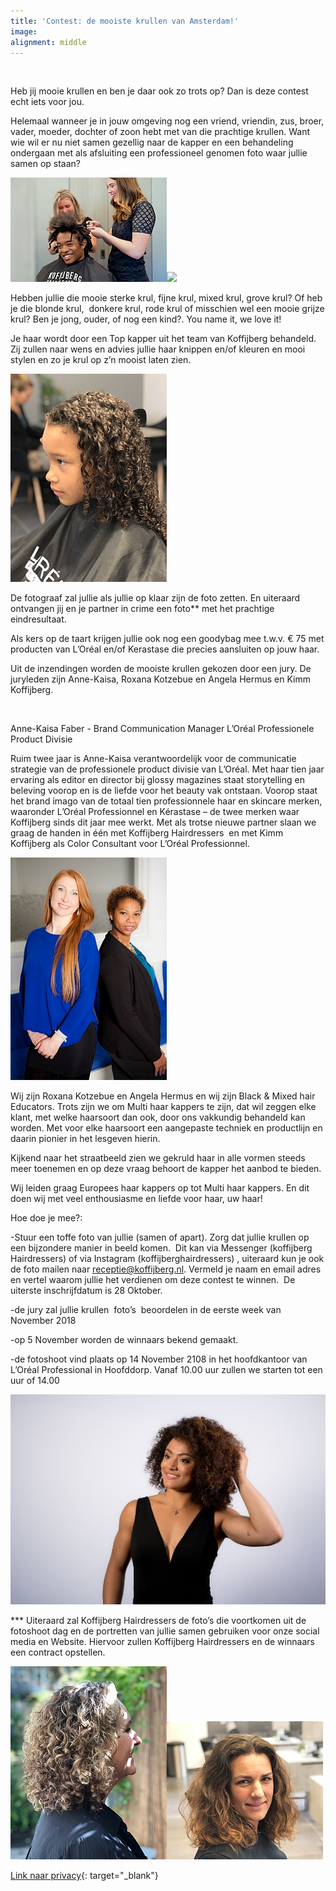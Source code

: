 ```yaml
---
title: 'Contest: de mooiste krullen van Amsterdam!'
image:
alignment: middle
---
```


&nbsp;

Heb jij mooie krullen en ben je daar ook zo trots op? Dan is deze contest echt iets voor jou.

Helemaal wanneer je in jouw omgeving nog een vriend, vriendin, zus, broer, vader, moeder, dochter of zoon hebt met van die prachtige krullen. Want wie wil er nu niet samen gezellig naar de kapper en een behandeling ondergaan met als afsluiting een professioneel genomen foto waar jullie samen op staan?

![](/uploads/krullen-maken.jpg)![](blob:https://app.cloudcannon.com/761f948a-a884-4bdc-8724-275d184b6502)

Hebben jullie die mooie sterke krul, fijne krul, mixed krul, grove krul? Of heb je die blonde krul,&nbsp; donkere krul, rode krul of misschien wel een mooie grijze krul? Ben je jong, ouder, of nog een kind?. You name it, we love it!

Je haar wordt door een Top kapper uit het team van Koffijberg behandeld. Zij zullen naar wens en advies jullie haar knippen en/of kleuren en mooi stylen en zo je krul op z’n mooist laten zien.

![](/uploads/kindje-krullen-kapper-amsterdam.jpg)

De fotograaf zal jullie als jullie op klaar zijn de foto zetten. En uiteraard ontvangen jij en je partner in crime een foto\*\* met het prachtige eindresultaat.

Als kers op de taart krijgen jullie ook nog een goodybag mee t.w.v. € 75 met producten van L’Or&eacute;al en/of Kerastase die precies aansluiten op jouw haar.

Uit de inzendingen worden de mooiste krullen gekozen door een jury. De juryleden zijn Anne-Kaisa, Roxana Kotzebue en Angela Hermus en Kimm Koffijberg.&nbsp;

&nbsp;

Anne-Kaisa Faber - Brand Communication Manager L’Or&eacute;al Professionele Product Divisie

Ruim twee jaar is Anne-Kaisa verantwoordelijk voor de communicatie strategie van de professionele product divisie van L’Or&eacute;al. Met haar tien jaar ervaring als editor en director bij glossy magazines staat storytelling en beleving voorop en is de liefde voor het beauty vak ontstaan. Voorop staat het brand imago van de totaal tien professionnele haar en skincare merken, waaronder L’Or&eacute;al Professionnel en K&eacute;rastase – de twee merken waar Koffijberg sinds dit jaar mee werkt. Met als trotse nieuwe partner slaan we graag de handen in &eacute;&eacute;n met Koffijberg Hairdressers &nbsp;en met Kimm Koffijberg als Color Consultant voor L’Or&eacute;al Professionnel.

![](/uploads/jury-1.jpg)

Wij zijn Roxana Kotzebue en Angela Hermus en wij zijn Black & Mixed hair Educators. Trots zijn we om Multi haar kappers te zijn, dat wil zeggen elke klant, met welke haarsoort dan ook, door ons vakkundig behandeld kan worden. Met voor elke haarsoort een aangepaste techniek en productlijn en daarin pionier in het lesgeven hierin.

Kijkend naar het straatbeeld zien we gekruld haar in alle vormen steeds meer toenemen en op deze vraag behoort de kapper het aanbod te bieden.

Wij leiden graag Europees haar kappers op tot Multi haar kappers. En dit doen wij met veel enthousiasme en liefde voor haar, uw haar!

Hoe doe je mee?:

-Stuur een toffe foto van jullie (samen of apart). Zorg dat jullie krullen op een bijzondere manier in beeld komen.&nbsp; Dit kan via Messenger (koffijberg Hairdressers) of via Instagram (koffijberghairdressers) , uiteraard kun je ook de foto mailen naar receptie@koffijberg.nl. Vermeld je naam en email adres en vertel waarom jullie het verdienen om deze contest te winnen.&nbsp; De uiterste inschrijfdatum is 28 Oktober.

-de jury zal jullie krullen&nbsp; foto’s&nbsp; beoordelen in de eerste week van November 2018

-op 5 November worden de winnaars bekend gemaakt.

-de fotoshoot vind plaats op 14 November 2108 in het hoofdkantoor van L’Or&eacute;al Professional in Hoofddorp. Vanaf 10.00 uur zullen we starten tot een uur of 14.00

![](/uploads/iva-krullen.jpg)

\*\*\* Uiteraard zal Koffijberg Hairdressers de foto’s die voortkomen uit de fotoshoot dag en de portretten van jullie samen gebruiken voor onze social media en Website. Hiervoor zullen Koffijberg Hairdressers en de winnaars een contract opstellen.

![](/uploads/krullen-sabine-kapper-1.jpg)![](/uploads/krullen-kapper-mareille.jpg)

[Link naar privacy](https://www.koffijberg.nl/privacy/){: target="_blank"}

&nbsp;